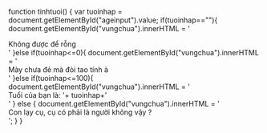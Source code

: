 function tinhtuoi() { var tuoinhap = document.getElementById("ageinput").value; if(tuoinhap==""){ document.getElementById("vungchua").innerHTML = '<div class="alert alert-danger">Không được để rỗng</div>' }else if(tuoinhap<=0){ document.getElementById("vungchua").innerHTML = '<div class="alert alert-danger">Mày chưa đẻ mà đòi tao tính à</div>' }else if(tuoinhap<=100){ document.getElementById("vungchua").innerHTML = '<div class="alert alert-success">Tuổi của bạn là: '+ tuoinhap+'</div>' } else { document.getElementById("vungchua").innerHTML = '<div class="alert alert-danger">Con lạy cụ, cụ có phải là người không vậy ?</div>'; } } 
